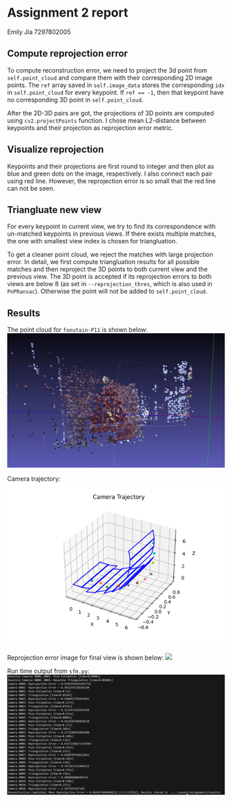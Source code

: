 # Assignment 2 report
Emily Jia 7297802005
## Compute reprojection error
To compute reconstruction error, we need to project the 3d point from `self.point_cloud` and compare them with their corresponding 2D image points. The `ref` array saved in `self.image_data` stores the corresponding `idx` in `self.point_cloud` for every keypoint. If `ref == -1`, then that keypoint have no corresponding 3D point in `self.point_cloud`. 

After the 2D-3D pairs are got, the projections of 3D points are computed using `cv2.projectPoints` function. I chose mean L2-distance between keypoints and their projection as reprojection error metric. 

## Visualize reprojection
Keypoints and their projections are first round to integer and then plot as blue and green dots on the image, respectively. I also connect each pair using red line. However, the reprojection error is so small that the red line can not be seen. 

## Triangluate new view
For every keypoint in current view, we try to find its correspondence with un-matched keypoints in previous views. If there exists multiple matches, the one with smallest view index is chosen for triangluation. 

To get a cleaner point cloud, we reject the matches with large projection error. In detail, we first compute triangluation results for all possible matches and then reproject the 3D points to both current view and the previous view. The 3D point is accepted if its reprojection errors to both views are below 8 (as set in `--reprojection_thres`, which is also used in `PnPRansac`).
Otherwise the point will not be added to `self.point_cloud`.

## Results
The point cloud for `fonutain-P11` is shown below:
![](img/fountain.png)

Camera trajectory:
![](img/camera_trajectory.png)

Reprojection error image for final view is shown below:
![](../assets/assignment2/results/fountain-P11/errors/0010.png)

Run time output from `sfm.py`:
![](img/sfm.png)
